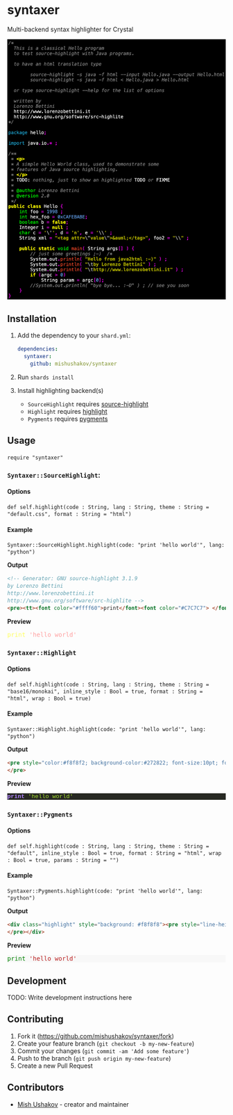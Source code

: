 # syntaxer

Multi-backend syntax highlighter for Crystal

![syntaxer Demo](demo.png)

## Installation

1. Add the dependency to your `shard.yml`:

   ```yaml
   dependencies:
     syntaxer:
       github: mishushakov/syntaxer
   ```

2. Run `shards install`
3. Install highlighting backend(s)
    - `SourceHighlight` requires [source-highlight](https://www.gnu.org/software/src-highlite)
    - `Highlight` requires [highlight](https://gitlab.com/saalen/highlight)
    - `Pygments` requires [pygments](https://pygments.org)

## Usage

```crystal
require "syntaxer"
```

### `Syntaxer::SourceHighlight`:

#### Options

```crystal
def self.highlight(code : String, lang : String, theme : String = "default.css", format : String = "html")
```

#### Example

```crystal
Syntaxer::SourceHighlight.highlight(code: "print 'hello world'", lang: "python")
```

**Output**

```html
<!-- Generator: GNU source-highlight 3.1.9
by Lorenzo Bettini
http://www.lorenzobettini.it
http://www.gnu.org/software/src-highlite -->
<pre><tt><font color="#ffff60">print</font><font color="#C7C7C7"> </font><font color="#ffa0a0">'hello world'</font></tt></pre>
```

**Preview**

<pre><tt><font color="#ffff60">print</font><font color="#C7C7C7"> </font><font color="#ffa0a0">'hello world'</font></tt></pre>

### `Syntaxer::Highlight`

#### Options

```crystal
def self.highlight(code : String, lang : String, theme : String = "base16/monokai", inline_style : Bool = true, format : String = "html", wrap : Bool = true)
```

#### Example

```crystal
Syntaxer::Highlight.highlight(code: "print 'hello world'", lang: "python")
```

**Output**

```html
<pre style="color:#f8f8f2; background-color:#272822; font-size:10pt; font-family:'Courier New',monospace;white-space: pre-wrap;"><span style="color:#ae81ff; font-weight:bold">print</span> <span style="color:#a6e22e">&#39;hello world&#39;</span>
</pre>
```

**Preview**

<pre style="color:#f8f8f2; background-color:#272822; font-size:10pt; font-family:'Courier New',monospace;white-space: pre-wrap;"><span style="color:#ae81ff; font-weight:bold">print</span> <span style="color:#a6e22e">&#39;hello world&#39;</span>
</pre>

### `Syntaxer::Pygments`

#### Options

```crystal
def self.highlight(code : String, lang : String, theme : String = "default", inline_style : Bool = true, format : String = "html", wrap : Bool = true, params : String = "")
```

#### Example

```crystal
Syntaxer::Pygments.highlight(code: "print 'hello world'", lang: "python")
```

**Output**

```html
<div class="highlight" style="background: #f8f8f8"><pre style="line-height: 125%;"><span></span><span style="color: #008000">print</span> <span style="color: #BA2121">&#39;hello world&#39;</span>
</pre></div>
```

**Preview**

<div class="highlight" style="background: #f8f8f8"><pre style="line-height: 125%;"><span></span><span style="color: #008000">print</span> <span style="color: #BA2121">&#39;hello world&#39;</span>
</pre></div>

## Development

TODO: Write development instructions here

## Contributing

1. Fork it (https://github.com/mishushakov/syntaxer/fork)
2. Create your feature branch (`git checkout -b my-new-feature`)
3. Commit your changes (`git commit -am 'Add some feature'`)
4. Push to the branch (`git push origin my-new-feature`)
5. Create a new Pull Request

## Contributors

- [Mish Ushakov](https://github.com/mishushakov) - creator and maintainer
